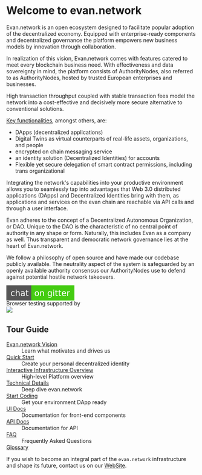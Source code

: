 
# Welcome to evan.network
Evan.network is an open ecosystem designed to facilitate popular adoption of the decentralized economy. Equipped with enterprise-ready components and decentralized governance the platform empowers new business models by innovation through collaboration.

In realization of this vision, Evan.network comes with features catered to meet every blockchain business need. 
With effectiveness and data sovereignty in mind, the platform consists of AuthorityNodes, also referred to as AuthorityNodes, hosted by trusted European enterprises and businesses. 

High transaction throughput coupled with stable transaction fees model the network into a cost-effective and decisively more secure alternative to conventional solutions. 

[Key functionalities](/doc/corefeatures), amongst others, are:

* DApps (decentralized applications) 
* Digital Twins as virtual counterparts of real-life assets, organizations, and people 
* encrypted on chain messaging service
* an identity solution (Decentralized Identities) for accounts
* Flexible yet secure delegation of smart contract permissions, including trans organizational 

Integrating the network's capabilities into your productive environment allows you to seamlessly tap into advantages that Web 3.0 distributed applications (DApps) and Decentralized Identities bring with them, as applications and services on the evan chain are reachable via API calls and through a user interface.

Evan adheres to the concept of a Decentralized Autonomous Organization, or DAO. Unique to the DAO is the characteristic of no central point of authority in any shape or form. Naturally, this includes Evan as a company as well.
Thus transparent and democratic network governance lies at the heart of Evan.network. 

We follow a philosophy of open source and have made our codebase publicly available. The neutrality aspect of the system is safeguarded by an openly available authority consensus our AuthorityNodes use to defend against potential hostile network takeovers.

<p style="height:25px"><a alt="Gitter" title="Gitter" href="https://gitter.im/evannetwork/Lobby"><img src="/public/chat.svg"/></a></p>
<p>Browser testing supported by<br><a href="https://www.browserstack.com"><img src="https://camo.githubusercontent.com/8a50997157aa6fe37f4d3526e8c40a4805522902/687474703a2f2f666f756e646174696f6e2e7a7572622e636f6d2f73697465732f646f63732f6173736574732f696d672f6c6f676f732f62726f777365722d737461636b2e737667" width="200" /></a></p>
      
      
Tour Guide
----

<dl> 
<dt><a href="/doc/goals">Evan.network Vision</a></dt>
<dd>Learn what motivates and drives us</dd>
  
<dt><a href="/tutorial/quick-start">Quick Start</a><dt>
<dd> Create your personal decentralized identity<br></dd>

<dt><a href="/doc/visual">Interactive Infrastructure Overview</a></dt>
<dd>High-level Platform overview</dd>

<dt><a href="/dev/overview">Technical Details</a></dt>
<dd>Deep dive evan.network</dd>

<dt><a href="/dev/getting-started">Start Coding</a></dt>
<dd>Get your environment DApp ready</dd>

<dt><a href="https://ipfs.test.evan.network/ipns/QmReXE5YkiXviaHNG1ASfY6fFhEoiDKuSkgY4hxgZD9Gm8/bcc/bcc-bundle.html">UI Docs</a></dt>
<dd>Documentation for front-end components</dd>

<dt><a href="https://ipfs.test.evan.network/ipns/QmYmsPTdPPDLig6gKB1wu1De4KJtTqAXFLF1498umYs4M6">API Docs</a></dt>
<dd>Documentation for API</dd>

<dt><a href="/doc/faq">FAQ</a></dt>
<dd>Frequently Asked Questions</dd>

<dt><a href="/doc/glossary">Glossary</a></dt>

<p>If you wish to become an integral part of the <code>evan.network</code> infrastructure and shape its future, contact us on our <a href="https:///evan.network">WebSite</a>.

